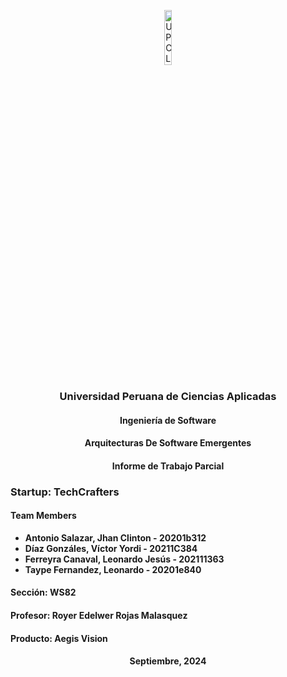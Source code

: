 <p align="center">
  <img src="https://seeklogo.com/images/U/universidad-peruana-de-ciencias-aplicadas-upc-logo-B98C3A365C-seeklogo.com.png" alt="UPC Logo" width="15%" height="15%">
</p>

<h3 align="center"><b>Universidad Peruana de Ciencias Aplicadas</b></h3> 
<h4 align="center"><b>Ingeniería de Software</b></h4>
<h4 align="center"><b>Arquitecturas De Software Emergentes</b></h4>
<h4 align="center"><b>Informe de Trabajo Parcial</b></h4>

### <b>Startup: TechCrafters</b>
#### <b>Team Members</b>
+ <b>Antonio Salazar, Jhan Clinton - 20201b312</b>
+ <b>Díaz Gonzáles, Víctor Yordi - 20211C384</b>
+ <b>Ferreyra Canaval, Leonardo Jesús - 202111363</b>
+ <b>Taype Fernandez, Leonardo - 20201e840</b>

#### <b>Sección: WS82</b>
#### <b>Profesor: Royer Edelwer Rojas Malasquez</b>
#### <b>Producto: Aegis Vision</b>

<h4 align="center"><b>Septiembre, 2024</b></h4>
